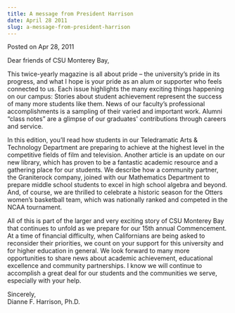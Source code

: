 ```yaml
---
title: A message from President Harrison
date: April 28 2011
slug: a-message-from-president-harrison
---
```


 



<span class="date">Posted on Apr 28, 2011    </span>
<p>Dear friends of CSU Monterey Bay,</p>
<p>This twice-yearly magazine is all about pride &#x2013; the university&#x2019;s
pride in its progress, and what I hope is your pride as an alum or
supporter who feels connected to us. Each issue highlights the many
exciting things happening on our campus: Stories about student
achievement represent the success of many more students like them.
News of our faculty&#x2019;s professional accomplishments is a sampling of
their varied and important work. Alumni &#x201C;class notes&#x201D; are a glimpse
of our graduates&apos; contributions through careers and service.</p>
<p>In this edition, you&#x2019;ll read how students in our Teledramatic
Arts &amp; Technology Department are preparing to achieve at the
highest level in the competitive fields of film and television.
Another article is an update on our new library, which has proven
to be a fantastic academic resource and a gathering place for our
students. We describe how a community partner, the Graniterock
company, joined with our Mathematics Department to prepare middle
school students to excel in high school algebra and beyond. And, of
course, we are thrilled to celebrate a historic season for the
Otters women&#x2019;s basketball team, which was nationally ranked and
competed in the NCAA tournament.</p>
<p>All of this is part of the larger and very exciting story of CSU
Monterey Bay that continues to unfold as we prepare for our 15th
annual Commencement. At a time of financial difficulty, when
Californians are being asked to reconsider their priorities, we
count on your support for this university and for higher education
in general. We look forward to many more opportunities to share
news about academic achievement, educational excellence and
community partnerships. I know we will continue to accomplish a
great deal for our students and the communities we serve,
especially with your help.</p>
<p>Sincerely,<br>
Dianne F. Harrison, Ph.D.</br></p>




```
